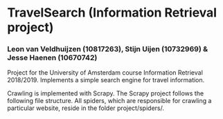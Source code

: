 # TravelSearch (Information Retrieval project)

### Leon van Veldhuijzen (10817263), Stijn Uijen (10732969) & Jesse Haenen (10670742)

Project for the University of Amsterdam course Information Retrieval 2018/2019. Implements a simple search engine for travel information.

Crawling is implemented with Scrapy. The Scrapy project follows the following file structure. All spiders, which are responsible for crawling a particular website, reside in the folder project/spiders/.
